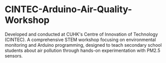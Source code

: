 # CINTEC-Arduino-Air-Quality-Workshop
Developed and conducted at CUHK's Centre of Innovation of Technology (CINTEC). A comprehensive STEM workshop focusing on environmental monitoring and Arduino programming, designed to teach secondary school students about air pollution through hands-on experimentation with PM2.5 sensors.
